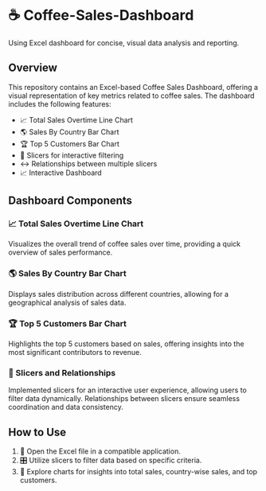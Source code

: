 # ☕️ Coffee-Sales-Dashboard
Using Excel dashboard for concise, visual data analysis and reporting.

## Overview

This repository contains an Excel-based Coffee Sales Dashboard, offering a visual representation of key metrics related to coffee sales. The dashboard includes the following features:

- 📈 Total Sales Overtime Line Chart
- 🌎 Sales By Country Bar Chart
- 🏆 Top 5 Customers Bar Chart
- 🔄 Slicers for interactive filtering
- ↔️  Relationships between multiple slicers
- 📈 Interactive Dashboard

## Dashboard Components

### 📈 Total Sales Overtime Line Chart

Visualizes the overall trend of coffee sales over time, providing a quick overview of sales performance.

### 🌎 Sales By Country Bar Chart

Displays sales distribution across different countries, allowing for a geographical analysis of sales data.

### 🏆 Top 5 Customers Bar Chart

Highlights the top 5 customers based on sales, offering insights into the most significant contributors to revenue.

### 🔄 Slicers and Relationships

Implemented slicers for an interactive user experience, allowing users to filter data dynamically. Relationships between slicers ensure seamless coordination and data consistency.

## How to Use

1. 📂 Open the Excel file in a compatible application.
2. 🎛 Utilize slicers to filter data based on specific criteria.
3. 🚀 Explore charts for insights into total sales, country-wise sales, and top customers.






